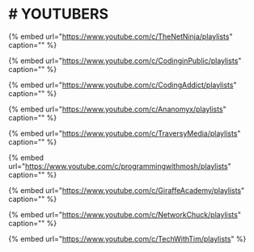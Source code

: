 # \# YOUTUBERS

{% embed url="https://www.youtube.com/c/TheNetNinja/playlists" caption="" %}

{% embed url="https://www.youtube.com/c/CodinginPublic/playlists" caption="" %}

{% embed url="https://www.youtube.com/c/CodingAddict/playlists" caption="" %}

{% embed url="https://www.youtube.com/c/Ananomyx/playlists" caption="" %}

{% embed url="https://www.youtube.com/c/TraversyMedia/playlists" caption="" %}

{% embed url="https://www.youtube.com/c/programmingwithmosh/playlists" caption="" %}

{% embed url="https://www.youtube.com/c/GiraffeAcademy/playlists" caption="" %}

{% embed url="https://www.youtube.com/c/NetworkChuck/playlists" caption="" %}

{% embed url="https://www.youtube.com/c/TechWithTim/playlists" %}
